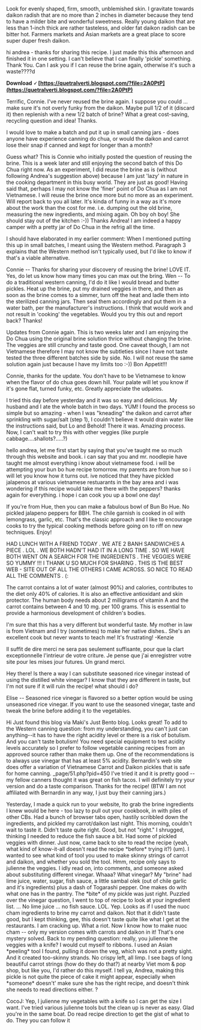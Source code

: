 
 
Look for evenly shaped, firm, smooth, unblemished skin. I gravitate towards daikon radish that are no more than 2 inches in diameter because they tend to have a milder bite and wonderful sweetness. Really young daikon that are less than 1-inch thick are rather tasteless, and older fat daikon radish can be bitter hot. Farmers markets and Asian markets are a great place to score super duper fresh daikon.
 
hi andrea - thanks for sharing this recipe. I just made this this afternoon and finished it in one setting. I can't believe that I can finally 'pickle' something. Thank You. Can I ask you if I can reuse the brine again, otherwise it's such a waste????d
 
**Download 🗸 [https://quetralverti.blogspot.com/?file=2A0PtP](https://quetralverti.blogspot.com/?file=2A0PtP)**


 
Terrific, Connie. I've never reused the brine again. I suppose you could ... make sure it's not overly funky from the daikon. Maybe pull 1/2 of it (discard it) then replenish with a new 1/2 batch of brine?
What a great cost-saving, recycling question and idea! Thanks.
 
I would love to make a batch and put it up in small canning jars - does anyone have experience canning do chua, or would the daikon and carrot lose their snap if canned and kept for longer than a month?
 
Guess what? This is Connie who initially posted the question of reusing the brine. This is a week later and still enjoying the second batch of this Do Chua right now. As an experiment, I did reuse the brine as is (without following Andrea's suggestion above) because I am just 'lazy' in nature in the cooking department in this busy world. They are just as good! Having said that, perhaps I may not know the 'finer' point of Do Chua as I am not Vietnamese. I will reuse the brine once more but no more as an experiment. Will report back to you all later. It's kinda of funny in a way as it's more about the work than the cost for me. i.e. dumping out the old brine, measuring the new ingredients, and mixing again. Oh boy oh boy! She should stay out of the kitchen :-))
Thanks Andrea! I am indeed a happy camper with a pretty jar of Do Chua in the refrig all the time.
 
I should have elaborated in my earlier comment: When I mentioned putting this up in small batches, I meant using the Western method. Paragraph 3 explains that the Western method isn't typically used, but I'd like to know if that's a viable alternative.
 
Connie -- Thanks for sharing your discovery of reusing the brine! LOVE IT. Yes, do let us know how many times you can max out the bring.
Wen -- To do a traditional western canning, I'd do it like I would bread and butter pickles. Heat up the brine, put my drained veggies in there, and then as soon as the brine comes to a simmer, turn off the heat and ladle them into the sterilized canning jars. Then seal them accordingly and put them in a water bath, per the manufacturer's instructions. I think that would work and not result in 'cooking' the vegetables.
Would you try this out and report back? Thanks!
 
Updates from Connie again. This is two weeks later and I am enjoying the Do Chua using the original brine solution thrice without changing the brine. The veggies are still crunchy and taste good. One caveat though, I am not Vietnamese therefore I may not know the subtleties since I have not taste tested the three different batches side by side.
No. I will not reuse the same solution again just because I have my limits too :-))
Bon Appetit!!!

Connie, thanks for the update. You don't have to be Vietnamese to know when the flavor of do chua goes down hill. Your palate will let you know if it's gone flat, turned funky, etc. Greatly appreciate the udpates.
 
I tried this day before yesterday and it was so easy and delicious. My husband and I ate the whole batch in two days. YUM!
I found the process so simple but so amazing - when I was "kneading" the daikon and carrot after sprinkling with sugar/salt (step 1), I couldn't believe it would drain water like the instructions said, but Lo and Behold! There it was. Amazing process.
Now, I can't wait to try this with other veggies (like purple cabbage....shallots?.....?)
 
hello andrea,
let me first start by saying that you've taught me so much through this website and book. i can say that you and mr. noodlepie have taught me almost everything i know about vietnamese food.
i will be attempting your bun bo hue recipe tomorrow. my parents are from hue so i will let you know how it turns out.
ive noticed that they have pickled jalapenos at various vietnamese restuarants in the bay area and i was wondering if this recipe would take me there with the peppers?
thanks again for everything. i hope i can cook you up a bowl one day!
 
If you're from Hue, then you can make a fabulous bowl of Bun Bo Hue. No pickled jalapeno peppers for BBH. The chile garnish is cooked in oil with lemongrass, garlic, etc. That's the classic approach and I like to encourage cooks to try the typical cooking methods before going on to riff on new techniques. Enjoy!
 
HAD LUNCH WITH A FRIEND TODAY . WE ATE 2 BANH SANDWICHES A PIECE . LOL . WE BOTH HADN'T HAD IT IN A LONG TIME . SO WE HAVE BOTH WENT ON A SEARCH FOR THE INGREDIENTS . THE VEGGIES WERE SO YUMMY !!! I THANK U SO MUCH FOR SHARING . THIS IS THE BEST WEB - SITE OUT OF ALL THE OTHERS I CAME ACROSS. SO NICE TO READ ALL THE COMMENTS . (:
 
The carrot contains a lot of water (almost 90%) and calories, contributes to the diet only 40% of calories. It is also an effective antioxidant and skin protector. The human body needs about 2 milligrams of vitamin A and the carrot contains between 4 and 10 mg. per 100 grams. This is essential to provide a harmonious development of children's bodies.
 
I'm sure that this has a very different but wonderful taste. My mother in law is from Vietnam and I try (sometimes) to make her native dishes.. She's an excellent cook but never wants to teach me! It's frustrating!
-Kenzie
 
Il suffit de dire merci ne sera pas seulement suffisante, pour que la clart exceptionnelle l'intrieur de votre criture. Je pense que j'ai enregistrer votre site pour les mises jour futures. Un grand merci.
 
Hey there!
Is there a way I can substitute seasoned rice vinegar instead of using the distilled white vinegar? I know that they are different in taste, but I'm not sure if it will ruin the recipe! what should i do?
 
Elise -- Seasoned rice vinegar is flavored so a better option would be using unseasoned rice vinegar. If you want to use the seasoned vinegar, taste and tweak the brine before adding it to the vegetables.
 
Hi Just found this blog via Maki's Just Bento blog. Looks great!
To add to the Western canning question: from my understanding, you can't just can anything--it has to have the right acidity level or there is a risk of botulism. And you can't taste botulism! You need special equipment to test acidity levels accurately so I prefer to follow vegetable canning recipes from an approved source rather than make them up. One of the recommendations is to always use vinegar that has at least 5% acidity.
Bernardin's web site does offer a variation of Vietnamese Carrot and Daikon pickles that is safe for home canning.
 \_page/51.php?pid=450
I've tried it and it is pretty good -- my fellow canners thought it was great on fish tacos. I will definitely try your version and do a taste comparison.
Thanks for the recipe!
(BTW I am not affiliated with Bernardin in any way, I just buy their canning jars.)
 
Yesterday, I made a quick run to your website, lto grab the brine ingredients I knew would be here - too lazy to pull out your cookbook, in with piles of other CBs. Had a bunch of browser tabs open, hastily scribbled down the ingredients, and pickled my carrot/daikon last night. This morning, couldn't wait to taste it. Didn't taste quite right. Good, but not "right." I shrugged, thinking I needed to reduce the fish sauce a bit.
Had some of pickled veggies with dinner. Just now, came back to site to read the recipe (yeah, what kind of know-it-all doesn't read the recipe \*before\* trying it?) (um). I wanted to see what kind of tool you used to make skinny strings of carrot and daikon, and whether you sold the tool. Hmm, recipe only says to julienne the veggies. I idly read on, into comments, and someone asked about substituting different vinegar.
Whaaa? What vinegar? My "brine" had lime juice, water, sugar, fish sauce, a little sambal olek (out of chile garlic and it's ingredients) plus a dash of Togarashi pepper. One makes do with what one has in the pantry. The \*bite\* of my pickle was just right. Puzzled over the vinegar question, I went to top of recipe to look at your ingredient list. ... No lime juice ... no fish sauce.
LOL. Yep. Looks as if I used the nuoc cham ingredients to brine my carrot and daikon. Not that it didn't taste good, but I kept thinking, gee, this doesn't taste quite like what I get at the restaurants.
I am cracking up. What a riot. Now I know how to make nuoc cham -- only my version comes with carrots and daikon in it! That's one mystery solved.
Back to my pending question: really, you julienne the veggies with a knife? I would cut myself to ribbons. I used an Asian \*peeling\* tool I found, pulling it down the veg, which was not a pretty sight. And it created too-skinny strands. No crispy left, all limp. I see bags of long beautiful carrot strings (how do they do that?) at nearby Viet mom & pop shop, but like you, I'd rather do this myself.
I tell ya, Andrea, making this pickle is not quite the piece of cake it might appear, especially when \*someone\* doesn't' make sure she has the right recipe, and doesn't think she needs to read directions either. ?
 
CocoJ: Yep, I julienne my vegetables with a knife so I can get the size I want. I've tried various julienne tools but the clean up is never as easy. Glad you're in the same boat. Do read recipe direction to get the gist of what to do. They you can follow it